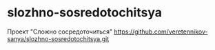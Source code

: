 # slozhno-sosredotochitsya
Проект "Сложно сосредоточиться"
https://github.com/veretennikov-sanya/slozhno-sosredotochitsya.git